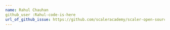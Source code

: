 ```yaml
---
name: Rahul Chauhan
github_user :Rahul-code-is-here
url_of_github_issue: https://github.com/scaleracademy/scaler-open-source-september-challenge/issues/467
---
```

